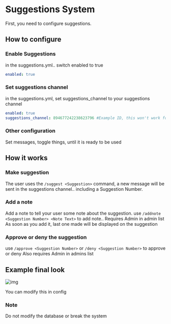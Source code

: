# Suggestions System

First, you need to configure suggestions. 

## How to configure

### Enable Suggestions

in the suggestions.yml.. switch enabled to true
```yaml
enabled: true
```

### Set suggestions channel

in the suggestions.yml, set suggestions_channel to your suggestions channel

```yaml
enabled: true
suggestions_channel: 894677242238623796 #Example ID, this won't work for you
```

### Other configuration

Set messages, toggle things, until it is ready to be used

## How it works


### Make suggestion
The user uses the `/suggest <Suggestion>` command, a new message will be sent in the suggestions channel.. including a Suggestion Number.

### Add a note

Add a note to tell your user some note about the suggestion. use `/addnote <Suggestion Number> <Note Text>` to add note.. Requires Admin in admin list
As soon as you add it, last one made will be displayed on the suggestion

### Approve or deny the suggestion

use `/approve <Suggestion Number>` or `/deny <Suggestion Number>` to approve or deny
Also requires Admin in admins list


## Example final look

![img](https://discordsrvutils.xyz/img/features/Feature-8.png) 

You can modify this in config

### Note
Do not modify the database or break the system



